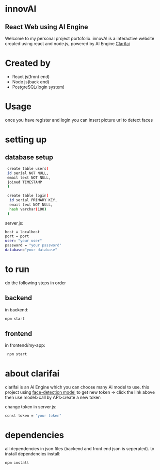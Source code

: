 # innovAI
## React Web using AI Engine
Welcome to my personal project portofolio.
innovAI is a interactive website created using react and node.js, powered by AI Engine [Clarifai](https://www.clarifai.com/) 
# Created by
- React js(front end)
- Node js(back end)
- PostgreSQL(login system)

# Usage
once you have register and login you can insert picture url to detect faces

# setting up
## database setup
 ```sh
  create table users(
  id serial NOT NULL,
  email text NOT NULL,
  joined TIMESTAMP
  )
  
  create table login(
   id serial PRIMARY KEY,
   email text NOT NULL,
   hash varchar(100)
  )
 ```
 server.js:
 ```sh
 host = localhost
 port = port
 user= "your user"
 password = "your password"
 database="your database"
 ```
 # to run
 do the following steps in order
 
 ##  backend
 in backend:
 ```sh
 npm start
```
 
 ## frontend
in frontend/my-app:
```sh
 npm start
 ```
 
# about clarifai
clarifai is an Ai Engine which you can choose many Ai model to use.
this project using [face-detection model](https://clarifai.com/clarifai/main/models/face-detection)
to get new token -> click the link above then use model>call by API>create a new token

change token in server.js:
```sh
const token = "your token"
```
 # dependencies
 all dependencies in json files (backend and front end json is seperated).
 to install dependencies install:
 ```sh
 npm install
 ```
